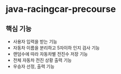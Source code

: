 # java-racingcar-precourse

## 핵심 기능
- 사용자 입력을 받는 기능
- 자동차 이름을 분리하고 5자이하 인지 검사 기능
- 랜덤수에 따라 자동차별 전진수 저장 기능
- 전체 자동차 전진 상황 출력 기능
- 우승자 선정, 출력 기능

